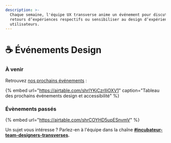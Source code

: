 ```yaml
---
description: >-
  Chaque semaine, l'équipe UX transverse anime un événement pour discuter de nos
  retours d’expériences respectifs ou sensibiliser au design d’expérience
  utilisateurs.
---
```


# ☕ Événements Design

### À venir <a id="Caf&#xE9;sFormations-&#xE0;-venir"></a>

Retrouvez [nos prochains événements](https://airtable.com/shr2PwnQ61buXwLxP) : 

{% embed url="https://airtable.com/shrlYKjCzrlliOXV1" caption="Tableau des prochains événements design et accessibilité" %}

### Évènements passés <a id="Caf&#xE9;s-pass&#xE9;e"></a>

{% embed url="https://airtable.com/shrCOYHD5upESnvmV" %}





Un sujet vous intéresse ? Parlez-en à l'équipe dans la chaîne [**\#incubateur-team-designers-transverses**](https://startups-detat.slack.com/archives/C010EFL3EQ4)**.**

